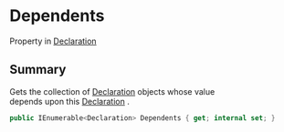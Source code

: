 # Dependents

Property in [Declaration](yarn.compiler.declaration.md)

## Summary

Gets the collection of [Declaration](yarn.compiler.declaration.md) objects whose value\
depends upon this [Declaration](yarn.compiler.declaration.md) .

```csharp
public IEnumerable<Declaration> Dependents { get; internal set; }
```
